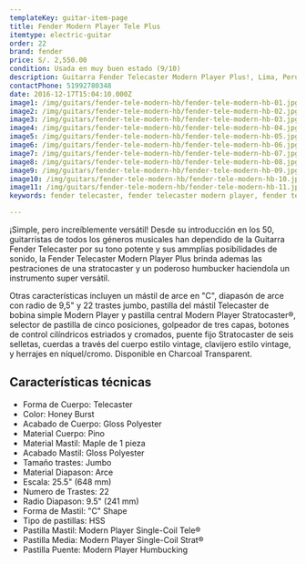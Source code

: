 ```yaml
---
templateKey: guitar-item-page
title: Fender Modern Player Tele Plus
itemtype: electric-guitar
order: 22
brand: fender
price: S/. 2,550.00
condition: Usada en muy buen estado (9/10)
description: Guitarra Fender Telecaster Modern Player Plus!, Lima, Peru
contactPhone: 51992780348
date: 2016-12-17T15:04:10.000Z
image1: /img/guitars/fender-tele-modern-hb/fender-tele-modern-hb-01.jpg
image2: /img/guitars/fender-tele-modern-hb/fender-tele-modern-hb-02.jpg
image3: /img/guitars/fender-tele-modern-hb/fender-tele-modern-hb-03.jpg
image4: /img/guitars/fender-tele-modern-hb/fender-tele-modern-hb-04.jpg
image5: /img/guitars/fender-tele-modern-hb/fender-tele-modern-hb-05.jpg
image6: /img/guitars/fender-tele-modern-hb/fender-tele-modern-hb-06.jpg
image7: /img/guitars/fender-tele-modern-hb/fender-tele-modern-hb-07.jpg
image8: /img/guitars/fender-tele-modern-hb/fender-tele-modern-hb-08.jpg
image9: /img/guitars/fender-tele-modern-hb/fender-tele-modern-hb-09.jpg
image10: /img/guitars/fender-tele-modern-hb/fender-tele-modern-hb-10.jpg
image11: /img/guitars/fender-tele-modern-hb/fender-tele-modern-hb-11.jpg
keywords: fender telecaster, fender telecaster modern player, fender telecaster modern player

---
```

¡Simple, pero increíblemente versátil! Desde su introducción en los 50, guitarristas de todos los géneros musicales han dependido de la Guitarra Fender Telecaster por su tono potente y sus ammplias posibilidades de sonido, la Fender Telecaster Modern Player Plus brinda ademas las pestraciones de una stratocaster y un poderoso humbucker haciendola un instrumento super versátil.

Otras características incluyen un mástil de arce en "C", diapasón de arce con radio de 9,5" y 22 trastes jumbo, pastilla del mástil Telecaster de bobina simple Modern Player y pastilla central Modern Player Stratocaster®, selector de pastilla de cinco posiciones, golpeador de tres capas, botones de control cilíndricos estriados y cromados, puente fijo Stratocaster de seis selletas, cuerdas a través del cuerpo estilo vintage, clavijero estilo vintage, y herrajes en níquel/cromo. Disponible en Charcoal Transparent.

## Características técnicas

* Forma de Cuerpo: Telecaster
* Color: Honey Burst
* Acabado de Cuerpo: Gloss Polyester
* Material Cuerpo: Pino
* Material Mastil: Maple de 1 pieza
* Acabado Mastil: Gloss Polyester
* Tamaño trastes: Jumbo
* Material Diapason: Arce
* Escala: 25.5" (648 mm)
* Numero de Trastes: 22
* Radio Diapason: 9.5" (241 mm)
* Forma de Mastil: "C" Shape
* Tipo de pastillas: HSS
* Pastilla Mastil: Modern Player Single-Coil Tele®
* Pastilla Media: Modern Player Single-Coil Strat®
* Pastilla Puente: Modern Player Humbucking